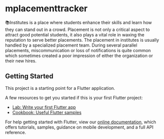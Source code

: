# mplacementtracker

📚Institutes is a place where students enhance their skills and learn how they can stand out in a crowd. Placement is not only a critical aspect to attract good potential students, it also plays a vital role in waxing the reputation to serve better placements. The placement in institutes is usually handled by a specialized placement team. During several parallel placements, miscommunication or loss of notifications is quite common which sometimes created a poor impression of either the organization or their new hires.

## Getting Started

This project is a starting point for a Flutter application.

A few resources to get you started if this is your first Flutter project:

- [Lab: Write your first Flutter app](https://flutter.dev/docs/get-started/codelab)
- [Cookbook: Useful Flutter samples](https://flutter.dev/docs/cookbook)

For help getting started with Flutter, view our
[online documentation](https://flutter.dev/docs), which offers tutorials,
samples, guidance on mobile development, and a full API reference.
